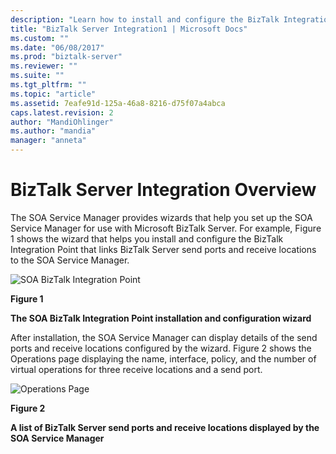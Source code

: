 ```yaml
---
description: "Learn how to install and configure the BizTalk Integration Point that links send ports and receive locations in the Microsoft BizTalk Server to the SOA Service Manager."
title: "BizTalk Server Integration1 | Microsoft Docs"
ms.custom: ""
ms.date: "06/08/2017"
ms.prod: "biztalk-server"
ms.reviewer: ""
ms.suite: ""
ms.tgt_pltfrm: ""
ms.topic: "article"
ms.assetid: 7eafe91d-125a-46a8-8216-d75f07a4abca
caps.latest.revision: 2
author: "MandiOhlinger"
ms.author: "mandia"
manager: "anneta"
---
```

# BizTalk Server Integration Overview

The SOA Service Manager provides wizards that help you set up the SOA Service Manager for use with Microsoft BizTalk Server. For example, Figure 1 shows the wizard that helps you install and configure the BizTalk Integration Point that links BizTalk Server send ports and receive locations to the SOA Service Manager.  
  
 ![SOA BizTalk Integration Point](../esb-toolkit/media/ch9-soabiztalkintegrationpoint.jpg "Ch9-SOABizTalkIntegrationPoint")  
  
 **Figure 1**  
  
 **The SOA BizTalk Integration Point installation and configuration wizard**  
  
 After installation, the SOA Service Manager can display details of the send ports and receive locations configured by the wizard. Figure 2 shows the Operations page displaying the name, interface, policy, and the number of virtual operations for three receive locations and a send port.  
  
 ![Operations Page](../esb-toolkit/media/ch9-operationspage.gif "Ch9-OperationsPage")  
  
 **Figure 2**  
  
 **A list of BizTalk Server send ports and receive locations displayed by the SOA Service Manager**
